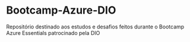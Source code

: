 # Bootcamp-Azure-DIO
Repositório destinado aos estudos e desafios feitos durante o Bootcamp Azure Essentials patrocinado pela DIO
